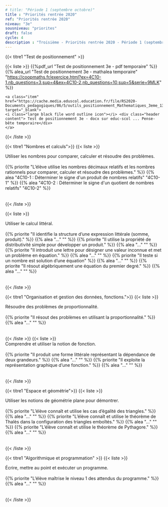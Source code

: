 ```yaml
---
# title: "Période 1 (septembre octobre)"
title : "Priorités rentrée 2020"
ref: "Priorités rentrée 2020"
niveau: "3e"
sousniveau: "priorites"
draft: false
cycle: 4
description : "Troisième - Priorités rentrée 2020 - Période 1 (septembre octobre)"
---
```


<!-- <h2 class="ui horizontal divider header">Priorités</h2>
<h3 class="ui horizontal divider header">Test de positionnement</h3> -->

{{< titre1 "Test de positionnement" >}}

{{< liste >}}
	{{%pdf_url "Test de positionnement 3e - pdf temporaire" %}}
	{{% alea_url "Test de positionnement 3e - mathalea temporaire" "https://coopmaths.fr/exercice.html?ex=4C10-1,nb_questions=3,sup=4&ex=4C10-2,nb_questions=10,sup=5&serie=9MLK" %}}

	<a class="item" href="https://cache.media.eduscol.education.fr/file/RS2020-Documents_pedagogiques/86/5/outils_positionnement_Mathematiques_3eme_1309865.docx" target="_blank">
  	<i class="large black file word outline icon"></i> <div class="header content"> Test de positionnement 3e - docx sur educ-scol ... Pense-bête temporaire</div>  	
	</a>

{{< /liste >}}


<!-- <h3 class="ui horizontal divider header">Nombres et calculs</h3> -->
{{< titre1 "Nombres et calculs">}}
{{< liste >}}
	<div class="item">
		<i class="large black chevron circle right icon"></i> <div class="header content"> Utiliser les nombres pour comparer, calculer et résoudre des problèmes.</div>	
		<div class="ui middle aligned animated selection divided list">
			{{% priorite "L’élève utilise les nombres décimaux relatifs et les nombres rationnels pour comparer, calculer et résoudre des problèmes." %}}
			{{% alea "4C10-1 : Déterminer le signe d'un produit de nombres relatifs" "4C10-1" %}}
			{{% alea "4C10-2 : Déterminer le signe d'un quotient de nombres relatifs" "4C10-2" %}}			
		</div>	
	</div>	
{{< /liste >}}

{{< liste >}}
	<div class="item">
		<i class="large black chevron circle right icon"></i> <div class="header content"> Utiliser le calcul littéral.</div>	
		<div class="ui middle aligned animated selection divided list">
			{{% priorite "Il identifie la structure d’une expression littérale (somme, produit)." %}}
			{{% alea "..." "" %}}
			{{% priorite "Il utilise la propriété de distributivité simple pour développer un produit." %}}
			{{% alea "..." "" %}}
			{{% priorite "Il introduit une lettre pour désigner une valeur inconnue et met un problème en équation." %}}
			{{% alea "..." "" %}}
			{{% priorite "Il teste si un nombre est solution d’une équation" %}}
			{{% alea "..." "" %}}
			{{% priorite "Il résout algébriquement une équation du premier degré." %}}
			{{% alea "..." "" %}}
		</div>	
	</div>	
{{< /liste >}}


<!-- <h3 class="ui horizontal divider header">Organisation et gestion des données, fonctions.</h3> -->
{{< titre1 "Organisation et gestion des données, fonctions.">}}
{{< liste >}}
	<div class="item">
		<i class="large black chevron circle right icon"></i> <div class="header content"> Résoudre des problèmes de proportionnalité.</div>	
		<div class="ui middle aligned animated selection divided list">
			{{% priorite "Il résout des problèmes en utilisant la proportionnalité." %}}
			{{% alea "..." "" %}}
		</div>	
	</div>	
{{< /liste >}}
{{< liste >}}
	<div class="item">
		<i class="large black chevron circle right icon"></i> <div class="header content"> Comprendre et utiliser la notion de fonction.</div>	
		<div class="ui middle aligned animated selection divided list">
			{{% priorite "Il produit une forme littérale représentant la dépendance de deux grandeurs." %}}
			{{% alea "..." "" %}}
			{{% priorite "Il exploite la représentation graphique d’une fonction." %}}
			{{% alea "..." "" %}}
		</div>	
	</div>	
{{< /liste >}}

<!-- <h3 class="ui horizontal divider header">Espace et géométrie</h3> -->
{{< titre1 "Espace et géométrie">}}
{{< liste >}}
	<div class="item">
		<i class="large black chevron circle right icon"></i> <div class="header content"> Utiliser les notions de géométrie plane pour démontrer.</div>	
		<div class="ui middle aligned animated selection divided list">
			{{% priorite "L’élève connaît et utilise les cas d’égalité des triangles." %}}
			{{% alea "..." "" %}}
			{{% priorite "L’élève connaît et utilise le théorème de Thalès dans la configuration des triangles emboîtés." %}}
			{{% alea "..." "" %}}
			{{% priorite "L’élève connaît et utilise le théorème de Pythagore." %}}
			{{% alea "..." "" %}}
		</div>	
	</div>	
{{< /liste >}}

<!-- <h3 class="ui horizontal divider header">Algorithmique et programmation</h3> -->
{{< titre1 "Algorithmique et programmation" >}}
{{< liste >}}
	<div class="item">
		<i class="large black chevron circle right icon"></i> <div class="header content">Écrire, mettre au point et exécuter un programme.</div>	
		<div class="ui middle aligned animated selection divided list">
			{{% priorite "L’élève maîtrise le niveau 1 des attendus du programme." %}}
			{{% alea "..." "" %}}
		</div>	
	</div>	
{{< /liste >}}

<!-- {{< liste_exercices >}}
	{{% alea_url "..." "" %}}
	{{% alea "..." "" %}}
{{< /liste_exercices >}}



{{< titre "Compléments numériques" >}}

{{< liste >}}
{{< /liste >}} -->